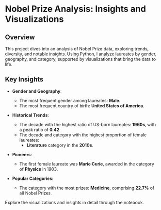 # Nobel Prize Analysis: Insights and Visualizations

## Overview
This project dives into an analysis of Nobel Prize data, exploring trends, diversity, and notable insights. Using Python, I analyze laureates by gender, geography, and category, supported by visualizations that bring the data to life.

## Key Insights
- **Gender and Geography**:
  - The most frequent gender among laureates: **Male**.
  - The most frequent country of birth: **United States of America**.

- **Historical Trends**:
  - The decade with the highest ratio of US-born laureates: **1960s**, with a peak ratio of **0.42**.
  - The decade and category with the highest proportion of female laureates:
    - **Literature** category in the **2010s**.

- **Pioneers**:
  - The first female laureate was **Marie Curie**, awarded in the category of **Physics** in 1903.

- **Popular Categories**:
  - The category with the most prizes: **Medicine**, comprising **22.7%** of all Nobel Prizes.

Explore the visualizations and insights in detail through the notebook.
